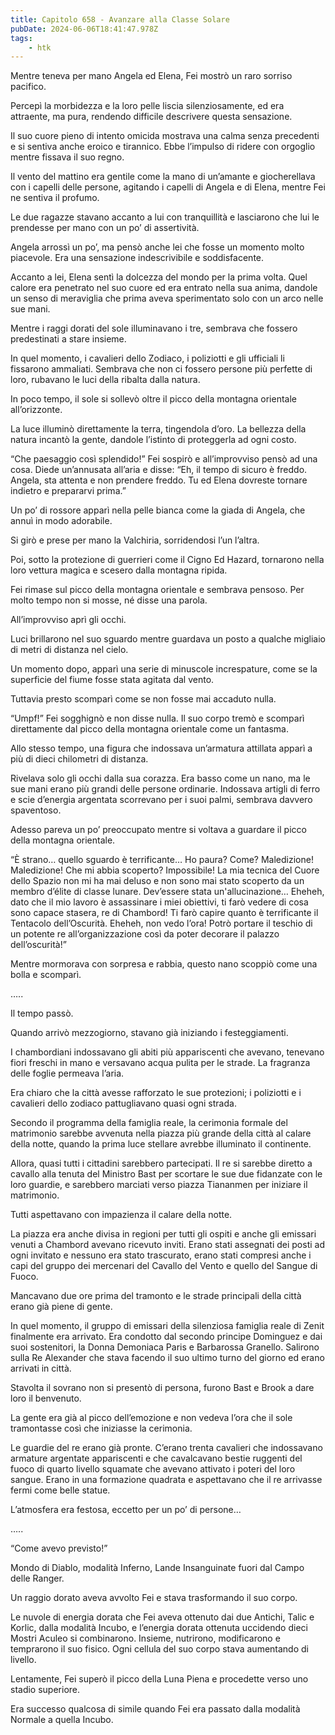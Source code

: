 ```yaml
---
title: Capitolo 658 - Avanzare alla Classe Solare
pubDate: 2024-06-06T18:41:47.978Z
tags:
    - htk
---
```


Mentre teneva per mano Angela ed Elena, Fei mostrò un raro sorriso pacifico.

Percepì la morbidezza e la loro pelle liscia silenziosamente, ed era attraente, ma pura, rendendo difficile descrivere questa sensazione.

Il suo cuore pieno di intento omicida mostrava una calma senza precedenti e si sentiva anche eroico e tirannico. Ebbe l’impulso di ridere con orgoglio mentre fissava il suo regno.

Il vento del mattino era gentile come la mano di un’amante e giocherellava con i capelli delle persone, agitando i capelli di Angela e di Elena, mentre Fei ne sentiva il profumo.

Le due ragazze stavano accanto a lui con tranquillità e lasciarono che lui le prendesse per mano con un po’ di assertività.

Angela arrossì un po’, ma pensò anche lei che fosse un momento molto piacevole. Era una sensazione indescrivibile e soddisfacente.

Accanto a lei, Elena sentì la dolcezza del mondo per la prima volta. Quel calore era penetrato nel suo cuore ed era entrato nella sua anima, dandole un senso di meraviglia che prima aveva sperimentato solo con un arco nelle sue mani.

Mentre i raggi dorati del sole illuminavano i tre, sembrava che fossero predestinati a stare insieme.

In quel momento, i cavalieri dello Zodiaco, i poliziotti e gli ufficiali li fissarono ammaliati. Sembrava che non ci fossero persone più perfette di loro, rubavano le luci della ribalta dalla natura.

In poco tempo, il sole si sollevò oltre il picco della montagna orientale all’orizzonte.

La luce illuminò direttamente la terra, tingendola d’oro. La bellezza della natura incantò la gente, dandole l’istinto di proteggerla ad ogni costo.

“Che paesaggio così splendido!” Fei sospirò e all’improvviso pensò ad una cosa. Diede un’annusata all’aria e disse: “Eh, il tempo di sicuro è freddo. Angela, sta attenta e non prendere freddo. Tu ed Elena dovreste tornare indietro e prepararvi prima.”

Un po’ di rossore apparì nella pelle bianca come la giada di Angela, che annuì in modo adorabile.

Si girò e prese per mano la Valchiria, sorridendosi l’un l’altra.

Poi, sotto la protezione di guerrieri come il Cigno Ed Hazard, tornarono nella loro vettura magica e scesero dalla montagna ripida.

Fei rimase sul picco della montagna orientale e sembrava pensoso. Per molto tempo non si mosse, né disse una parola.

All’improvviso aprì gli occhi.

Luci brillarono nel suo sguardo mentre guardava un posto a qualche migliaio di metri di distanza nel cielo.

Un momento dopo, apparì una serie di minuscole increspature, come se la superficie del fiume fosse stata agitata dal vento.

Tuttavia presto scomparì come se non fosse mai accaduto nulla.

“Umpf!” Fei sogghignò e non disse nulla. Il suo corpo tremò e scomparì direttamente dal picco della montagna orientale come un fantasma.

Allo stesso tempo, una figura che indossava un’armatura attillata apparì a più di dieci chilometri di distanza.

Rivelava solo gli occhi dalla sua corazza. Era basso come un nano, ma le sue mani erano più grandi delle persone ordinarie. Indossava artigli di ferro e scie d’energia argentata scorrevano per i suoi palmi, sembrava davvero spaventoso.

Adesso pareva un po’ preoccupato mentre si voltava a guardare il picco della montagna orientale.

“È strano… quello sguardo è terrificante… Ho paura? Come? Maledizione! Maledizione! Che mi abbia scoperto? Impossibile! La mia tecnica del Cuore dello Spazio non mi ha mai deluso e non sono mai stato scoperto da un membro d’élite di classe lunare. Dev’essere stata un'allucinazione… Eheheh, dato che il mio lavoro è assassinare i miei obiettivi, ti farò vedere di cosa sono capace stasera, re di Chambord! Ti farò capire quanto è terrificante il Tentacolo dell’Oscurità. Eheheh, non vedo l’ora! Potrò portare il teschio di un potente re all’organizzazione così da poter decorare il palazzo dell’oscurità!”

Mentre mormorava con sorpresa e rabbia, questo nano scoppiò come una bolla e scomparì.

…..

Il tempo passò.

Quando arrivò mezzogiorno, stavano già iniziando i festeggiamenti.

I chambordiani indossavano gli abiti più appariscenti che avevano, tenevano fiori freschi in mano e versavano acqua pulita per le strade. La fragranza delle foglie permeava l’aria.

Era chiaro che la città avesse rafforzato le sue protezioni; i poliziotti e i cavalieri dello zodiaco pattugliavano quasi ogni strada.

Secondo il programma della famiglia reale, la cerimonia formale del matrimonio sarebbe avvenuta nella piazza più grande della città al calare della notte, quando la prima luce stellare avrebbe illuminato il continente.

Allora, quasi tutti i cittadini sarebbero partecipati. Il re si sarebbe diretto a cavallo alla tenuta del Ministro Bast per scortare le sue due fidanzate con le loro guardie, e sarebbero marciati verso piazza Tiananmen per iniziare il matrimonio.

Tutti aspettavano con impazienza il calare della notte.

La piazza era anche divisa in regioni per tutti gli ospiti e anche gli emissari venuti a Chambord avevano ricevuto inviti. Erano stati assegnati dei posti ad ogni invitato e nessuno era stato trascurato, erano stati compresi anche i capi del gruppo dei mercenari del Cavallo del Vento e quello del Sangue di Fuoco.

Mancavano due ore prima del tramonto e le strade principali della città erano già piene di gente.

In quel momento, il gruppo di emissari della silenziosa famiglia reale di Zenit finalmente era arrivato. Era condotto dal secondo principe Dominguez e dai suoi sostenitori, la Donna Demoniaca Paris e Barbarossa Granello. Salirono sulla Re Alexander che stava facendo il suo ultimo turno del giorno ed erano arrivati in città.

Stavolta il sovrano non si presentò di persona, furono Bast e Brook a dare loro il benvenuto.

La gente era già al picco dell’emozione e non vedeva l’ora che il sole tramontasse così che iniziasse la cerimonia.

Le guardie del re erano già pronte. C’erano trenta cavalieri che indossavano armature argentate appariscenti e che cavalcavano bestie ruggenti del fuoco di quarto livello squamate che avevano attivato i poteri del loro sangue. Erano in una formazione quadrata e aspettavano che il re arrivasse fermi come belle statue.

L’atmosfera era festosa, eccetto per un po’ di persone…

…..

“Come avevo previsto!”

Mondo di Diablo, modalità Inferno, Lande Insanguinate fuori dal Campo delle Ranger.

Un raggio dorato aveva avvolto Fei e stava trasformando il suo corpo.

Le nuvole di energia dorata che Fei aveva ottenuto dai due Antichi, Talic e Korlic, dalla modalità Incubo, e l’energia dorata ottenuta uccidendo dieci Mostri Aculeo si combinarono. Insieme, nutrirono, modificarono e temprarono il suo fisico. Ogni cellula del suo corpo stava aumentando di livello.

Lentamente, Fei superò il picco della Luna Piena e procedette verso uno stadio superiore.

Era successo qualcosa di simile quando Fei era passato dalla modalità Normale a quella Incubo.



